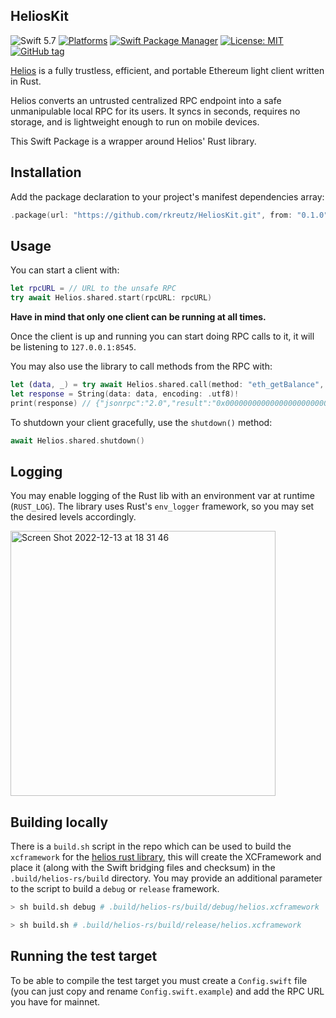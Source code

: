 ## HeliosKit

![Swift 5.7](https://img.shields.io/badge/Swift-5.7-orange.svg)
[![Platforms](https://img.shields.io/badge/platforms-macOS%2010.15%20|%20iOS%2013-ff0000.svg?style=flat)](https://github.com/rkreutz/HeliosKit)
[![Swift Package Manager](https://img.shields.io/badge/spm-compatible-brightgreen.svg?style=flat)](https://swift.org/package-manager)
[![License: MIT](https://img.shields.io/badge/License-MIT-blue.svg)](https://opensource.org/licenses/MIT)
[![GitHub tag](https://img.shields.io/github/tag/rkreutz/HeliosKit.svg)](https://GitHub.com/rkreutz/HeliosKit/tags/)

[Helios](https://github.com/a16z/helios) is a fully trustless, efficient, and portable Ethereum light client written in Rust.

Helios converts an untrusted centralized RPC endpoint into a safe unmanipulable local RPC for its users. It syncs in seconds, requires no storage, and is lightweight enough to run on mobile devices.

This Swift Package is a wrapper around Helios' Rust library.

## Installation

Add the package declaration to your project's manifest dependencies array:

```swift
.package(url: "https://github.com/rkreutz/HeliosKit.git", from: "0.1.0")
```

## Usage

You can start a client with:

```swift
let rpcURL = // URL to the unsafe RPC
try await Helios.shared.start(rpcURL: rpcURL)
```

**Have in mind that only one client can be running at all times.**

Once the client is up and running you can start doing RPC calls to it, it will be listening to `127.0.0.1:8545`.

You may also use the library to call methods from the RPC with:

```swift
let (data, _) = try await Helios.shared.call(method: "eth_getBalance", params: ["0x407d73d8a49eeb85d32cf465507dd71d507100c1", "latest"])
let response = String(data: data, encoding: .utf8)!
print(response) // {"jsonrpc":"2.0","result":"0x0000000000000000000000000000000000000000000000000000000000000000","id":...}
```

To shutdown your client gracefully, use the `shutdown()` method:

```swift
await Helios.shared.shutdown()
```

## Logging

You may enable logging of the Rust lib with an environment var at runtime (`RUST_LOG`). The library uses Rust's `env_logger` framework, so you may set the desired levels accordingly.

<img width="424" alt="Screen Shot 2022-12-13 at 18 31 46" src="https://user-images.githubusercontent.com/8869678/207416542-1851b65e-0dc8-4a1a-9281-c24519240452.png">

## Building locally

There is a `build.sh` script in the repo which can be used to build the `xcframework` for the [helios rust library](https://github.com/a16z/helios), this will create the XCFramework and place it (along with the Swift bridging files and checksum) in the `.build/helios-rs/build` directory. You may provide an additional parameter to the script to build a `debug` or `release` framework.

```bash
> sh build.sh debug # .build/helios-rs/build/debug/helios.xcframework

> sh build.sh # .build/helios-rs/build/release/helios.xcframework
```

## Running the test target

To be able to compile the test target you must create a `Config.swift` file (you can just copy and rename `Config.swift.example`) and add the RPC URL you have for mainnet.
